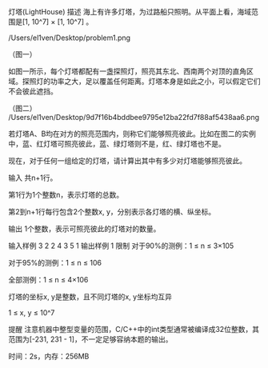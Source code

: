 灯塔(LightHouse)
描述
海上有许多灯塔，为过路船只照明。从平面上看，海域范围是[1, 10^7] × [1, 10^7] 。

/Users/el1ven/Desktop/problem1.png

（图一）

如图一所示，每个灯塔都配有一盏探照灯，照亮其东北、西南两个对顶的直角区域。探照灯的功率之大，足以覆盖任何距离。灯塔本身是如此之小，可以假定它们不会彼此遮挡。



（图二）
/Users/el1ven/Desktop/9d7f16b4bddbee9795e12ba22fd7f88af5438aa6.png

若灯塔A、B均在对方的照亮范围内，则称它们能够照亮彼此。比如在图二的实例中，蓝、红灯塔可照亮彼此，蓝、绿灯塔则不是，红、绿灯塔也不是。

现在，对于任何一组给定的灯塔，请计算出其中有多少对灯塔能够照亮彼此。

输入
共n+1行。

第1行为1个整数n，表示灯塔的总数。

第2到n+1行每行包含2个整数x, y，分别表示各灯塔的横、纵坐标。

输出
1个整数，表示可照亮彼此的灯塔对的数量。

输入样例
3
2 2
4 3
5 1
输出样例
1
限制
对于90%的测例：1 ≤ n ≤ 3×105

对于95%的测例：1 ≤ n ≤ 106

全部测例：1 ≤ n ≤ 4×106

灯塔的坐标x, y是整数，且不同灯塔的x, y坐标均互异

1 ≤ x, y ≤ 10^7

提醒
注意机器中整型变量的范围，C/C++中的int类型通常被编译成32位整数，其范围为[-231, 231 - 1]，不一定足够容纳本题的输出。

时间：2s，内存：256MB

